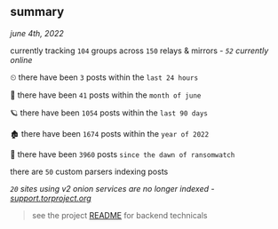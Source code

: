 
## summary
_june 4th, 2022_

currently tracking `104` groups across `150` relays & mirrors - _`52` currently online_

⏲ there have been `3` posts within the `last 24 hours`

🦈 there have been `41` posts within the `month of june`

🪐 there have been `1054` posts within the `last 90 days`

🏚 there have been `1674` posts within the `year of 2022`

🦕 there have been `3960` posts `since the dawn of ransomwatch`

there are `50` custom parsers indexing posts

_`20` sites using v2 onion services are no longer indexed - [support.torproject.org](https://support.torproject.org/onionservices/v2-deprecation/)_

> see the project [README](https://github.com/joshhighet/ransomwatch#ransomwatch--) for backend technicals
